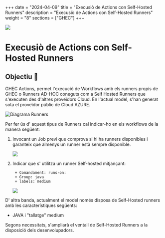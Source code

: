 
+++
date         = "2024-04-09"
title        = "Execusiò de Actions con Self-Hosted Runners"
description  = "Execusiò de Actions con Self-Hosted Runners"
weight      = "8"
sections    = ["GHEC"]
+++

<img src="https://identitatcorporativa.gencat.cat/web/.content/Documentacio/descarregues/dpt/COLOR/Presidencia/ctti_h2.jpg">

# Execusiò de Actions con Self-Hosted Runners

## Objectiu 🚀

GHEC Actions, permet l'execució de Workflows amb els runners propis de GHEC o Runners AD-HOC coneguts com a Self Hosted Runners que s'executen des d'altres proveïdors Cloud. En l'actual model, s'han generat sota el proveïdor públic de Cloud AZURE.


![Diagrama Runners](/images/GHEC/gh_self_hosted_runner.png)

Per fer ús d' aquest tipus de Runners cal indicar-ho en els workflows de la manera següent:

1. Invocant un Job previ que comprova si hi ha runners disponibles i garanteix que almenys un runner està sempre disponible.


      ![](/images/GHEC/gh-containers-running.png)

2. Indicar que s' utilitza un runner Self-hosted mitjançant:
  
        + Comandament: runs-on:
        + Group: java
        + labels: medium

      ![](/images/GHEC/ghp-run-selfhostedrunners.png)

D' altra banda, actualment el model només disposa de Self-Hosted runners amb les característiques següents:

+ JAVA i "tallatge" medium

Segons necessitats, s'ampliarà el ventall de Self-Hosted Runners a la disposició dels desenvolupadors.
